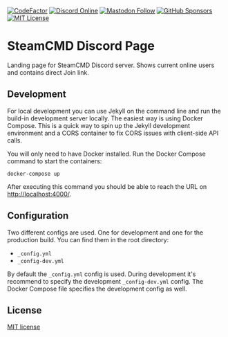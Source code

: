 [![CodeFactor](https://www.codefactor.io/repository/github/steamcmd/discord/badge)](https://www.codefactor.io/repository/github/steamcmd/discord)
[![Discord Online](https://img.shields.io/discord/928592378711912488.svg)](https://discord.steamcmd.net)
[![Mastodon Follow](https://img.shields.io/mastodon/follow/109302774947550572?domain=https%3A%2F%2Ffosstodon.org&style=flat)](https://fosstodon.org/@steamcmd)
[![GitHub Sponsors](https://img.shields.io/github/sponsors/steamcmd)](https://github.com/sponsors/steamcmd)
[![MIT License](https://img.shields.io/badge/license-MIT-blue.svg)](LICENSE)

# SteamCMD Discord Page

Landing page for SteamCMD Discord server. Shows current online users and contains direct Join link.

## Development

For local development you can use Jekyll on the command line and run the build-in development server locally. The easiest way is using Docker Compose. This is a quick way to spin up the Jekyll development environment and a CORS container to fix CORS issues with client-side API calls.

You will only need to have Docker installed. Run the Docker Compose command to start the containers:
```shell
docker-compose up
```
After executing this command you should be able to reach the URL on [http://localhost:4000/](http://localhost:4000/).

## Configuration

Two different configs are used. One for development and one for the production build. You can find them in the root directory:

*   `_config.yml`
*   `_config-dev.yml`

By default the `_config.yml` config is used. During development it's recommend to specify the development `_config-dev.yml` config. The Docker Compose file specifies the development config as well.

## License

[MIT license](LICENSE)
